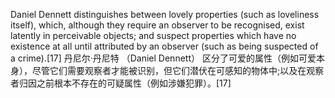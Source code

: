 
Daniel Dennett distinguishes between lovely properties (such as loveliness itself), which, although they require an observer to be recognised, exist latently in perceivable objects; and suspect properties which have no existence at all until attributed by an observer (such as being suspected of a crime).[17]
丹尼尔·丹尼特 （Daniel Dennett） 区分了可爱的属性（例如可爱本身），尽管它们需要观察者才能被识别，但它们潜伏在可感知的物体中;以及在观察者归因之前根本不存在的可疑属性（例如涉嫌犯罪）。[17]
